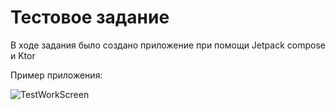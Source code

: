 
# Тестовое задание

В ходе задания было создано приложение при помощи Jetpack compose и Ktor

Пример приложения:



![TestWorkScreen](https://github.com/AnnyMars/TestWork/assets/71091155/a35f1d95-1a68-4905-aaf3-b8f88196a709)



